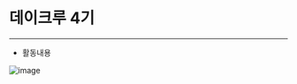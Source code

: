 # 데이크루 4기
---
- 활동내용
  
![image](https://github.com/user-attachments/assets/fa797222-0ef2-4187-b505-28e1029ce0f7)



